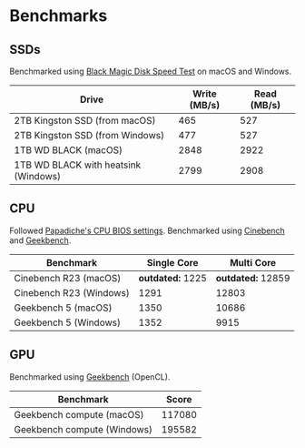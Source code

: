 # Benchmarks

## SSDs

Benchmarked using [Black Magic Disk Speed Test](https://apps.apple.com/gb/app/blackmagic-disk-speed-test/id425264550?mt=12) on macOS and Windows.

| Drive | Write (MB/s) | Read (MB/s) |
| --- | --- | --- |
| 2TB Kingston SSD (from macOS) | 465 | 527 |
| 2TB Kingston SSD (from Windows) | 477| 527 |
| 1TB WD BLACK (macOS) | 2848 | 2922 |
| 1TB WD BLACK with heatsink (Windows) | 2799 | 2908 |

## CPU

Followed [Papadiche's CPU BIOS settings](https://docs.google.com/document/d/1XeUu0YcV2JjsxzpEYQL7mAyqkdN7Q0TTLC6gSsfxzC4/edit). Benchmarked using [Cinebench](https://www.techspot.com/downloads/6709-cinebench.html) and [Geekbench](https://www.geekbench.com/index.html).

| Benchmark | Single Core | Multi Core |
| --- | --- | --- |
| Cinebench R23 (macOS) | **outdated:** 1225 | **outdated:** 12859 |
| Cinebench R23 (Windows) | 1291 | 12803 |
| Geekbench 5 (macOS) | 1350 | 10686 |
| Geekbench 5 (Windows) | 1352 | 9915 |

## GPU

Benchmarked using [Geekbench](https://www.geekbench.com/index.html) (OpenCL).

| Benchmark | Score |
| --- | --- |
| Geekbench compute (macOS) | 117080 |
| Geekbench compute (Windows) | 195582 |
